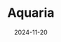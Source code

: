 ---  
layout: startup_page  
title: "Aquaria"  
id: "aquaria.world"  
permalink: "/aquariaaquaria.world11202024/"  
website: "https://aquaria.world/"  
funding_round: ""  
funding_amount: "$112M"  
investors: "Mistletoe, Ciri Ventures, Soma Capital, HF0, Bow Capital, Umami Capital, Dick Gephardt"  
about: "Aquaria builds communities and cities supplied with water from the air. Their Hydrogrid network of linked units produces large volumes of water for residential and commercial properties, offering a sustainable and renewable water solution. The technology is modular, scalable, and can be deployed quickly, making it suitable for areas with limited or costly traditional water infrastructure."  
markets: "Cleantech, Water Technology, Climate Technology Product Manufacturing, Infrastructure, Water, Water Purification"  
hq: "San Francisco, California, United States"  
founded_year: "2020"  
linkedin: "https://www.linkedin.com/company/aquariaawg"  
twitter: ""  
instagram: ""  
facebook: "https://www.facebook.com/AquariaAWG"  
crunchbase: "https://www.crunchbase.com/organization/aquaria"  
pitchbook: "https://pitchbook.com/profiles/company/527373-10"  

date_display: "20-Nov-2024"  
date: "2024-11-20"

# SEO Optimization  
meta_title: "Aquaria -  Funding ($112M)"  
meta_description: "Aquaria, Aquaria builds communities and cities supplied with water from the air. Their Hydrogrid network of linked units produces large volumes of water for re..."  
meta_keywords: "Aquaria, Cleantech, Water Technology, Climate Technology Product Manufacturing, Infrastructure, Water, Water Purification,  funding"  
canonical_url: "https://startup.projectstartups.com/aquariaaquaria.world11202024/"  
---